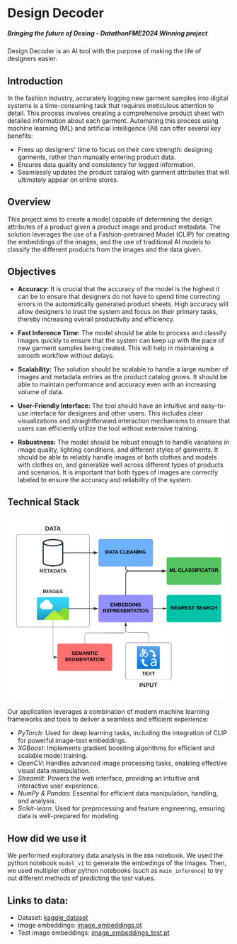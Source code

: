 # Design Decoder
##### Bringing the future of Desing - DatathonFME2024 Winning project

Design Decoder is an AI tool with the purpose of making the life of designers easier.


## Introduction

In the fashion industry, accurately logging new garment samples into digital systems is a time-consuming task that requires meticulous attention to detail. This process involves creating a comprehensive product sheet with detailed information about each garment. Automating this process using machine learning (ML) and artificial intelligence (AI) can offer several key benefits:

- Frees up designers' time to focus on their core strength: designing garments, rather than manually entering product data.
- Ensures data quality and consistency for logged information.
- Seamlessly updates the product catalog with garment attributes that will ultimately appear on online stores.


## Overview

This project aims to create a model capable of determining the design attributes of a product given a product image and product metadata. The solution leverages the use of a Fashion-pretrained Model (CLIP) for creating the embeddings of the images, and the use of traditional AI models to classify the different products from the images and the data given.

## Objectives

* **Accuracy:** It is crucial that the accuracy of the model is the highest it can be to ensure that designers do not have to spend time correcting errors in the automatically generated product sheets. High accuracy will allow designers to trust the system and focus on their primary tasks, thereby increasing overall productivity and efficiency.

* **Fast Inference Time:** The model should be able to process and classify images quickly to ensure that the system can keep up with the pace of new garment samples being created. This will help in maintaining a smooth workflow without delays.

* **Scalability:** The solution should be scalable to handle a large number of images and metadata entries as the product catalog grows. It should be able to maintain performance and accuracy even with an increasing volume of data.

* **User-Friendly Interface:** The tool should have an intuitive and easy-to-use interface for designers and other users. This includes clear visualizations and straightforward interaction mechanisms to ensure that users can efficiently utilize the tool without extensive training.

* **Robustness:** The model should be robust enough to handle variations in image quality, lighting conditions, and different styles of garments. It should be able to reliably handle images of both clothes and models with clothes on, and generalize well across different types of products and scenarios. It is important that both types of images are correctly labeled to ensure the accuracy and reliability of the system.



## Technical Stack

![Concept map.png](images/Concept-map.png)

Our application leverages a combination of modern machine learning frameworks and tools to deliver a seamless and efficient experience:

- *PyTorch*: Used for deep learning tasks, including the integration of CLIP for powerful image-text embeddings.
- *XGBoost*: Implements gradient boosting algorithms for efficient and scalable model training.
- *OpenCV*: Handles advanced image processing tasks, enabling effective visual data manipulation.
- *Streamlit*: Powers the web interface, providing an intuitive and interactive user experience.
- *NumPy & Pandas*: Essential for efficient data manipulation, handling, and analysis.
- *Scikit-learn*: Used for preprocessing and feature engineering, ensuring data is well-prepared for modeling.



## How did we use it

We performed exploratory data analysis in the `EDA` notebook.
We used the python notebook `model_v1` to generate the embedings of the images.
Then, we used multipler other python notebooks (such as `main_inference`) to try out different methods of predicting the test values. 

## Links to data:
- Dataset: [kaggle_dataset](https://www.kaggle.com/competitions/datathon-fme-mango/overview)
- Image embeddings: [image_embeddings.pt](https://1drv.ms/u/c/94bc67b31355db70/EYzshQJV6txIm2D4Ydo44FUB3Kj41AqF8Ska-9XhaJdOwA?e=U77b9s)
- Test image embeddings: [image_embeddings_test.pt](https://1drv.ms/u/c/94bc67b31355db70/EaM0GwDEV8tFv5Y68R65-1wBUWlgbUR4QfQpYIaUfVjRDA?e=bamz2o)
